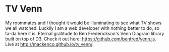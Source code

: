TV Venn
=======

My roommates and I thought it would be illuminating to see what TV shows we all watched. Luckily I am a web developer with nothing better to do, so ta-da here it is. Eternal gratitude to Ben Frederickson's Venn Diagram library built on top of D3. Check it out here: https://github.com/benfred/venn.js. Live at http://mackenco.github.io/tv_venn/. 
